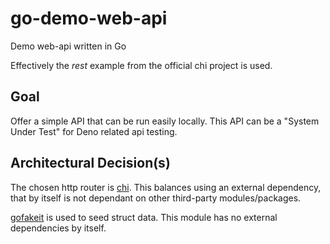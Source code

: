 # go-demo-web-api
Demo web-api written in Go

Effectively the *rest* example from the official chi project is used. 

## Goal

Offer a simple API that can be run easily locally. This API can be a "System Under Test" for Deno related api testing.

## Architectural Decision(s)

The chosen http router is [chi](https://go-chi.io/#/). This balances using an external dependency, that by itself is not dependant on other third-party modules/packages. 

[gofakeit](https://github.com/brianvoe/gofakeit) is used to seed struct data. This module has no external dependencies by itself. 